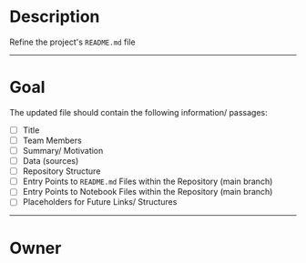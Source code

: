 # Description

Refine the project's `README.md` file

---

# Goal

The updated file should contain the following information/ passages:

- [ ] Title
- [ ] Team Members
- [ ] Summary/ Motivation
- [ ] Data (sources)
- [ ] Repository Structure
- [ ] Entry Points to `README.md` Files within the Repository (main branch)
- [ ] Entry Points to Notebook Files within the Repository (main branch)
- [ ] Placeholders for Future Links/ Structures

---

# Owner